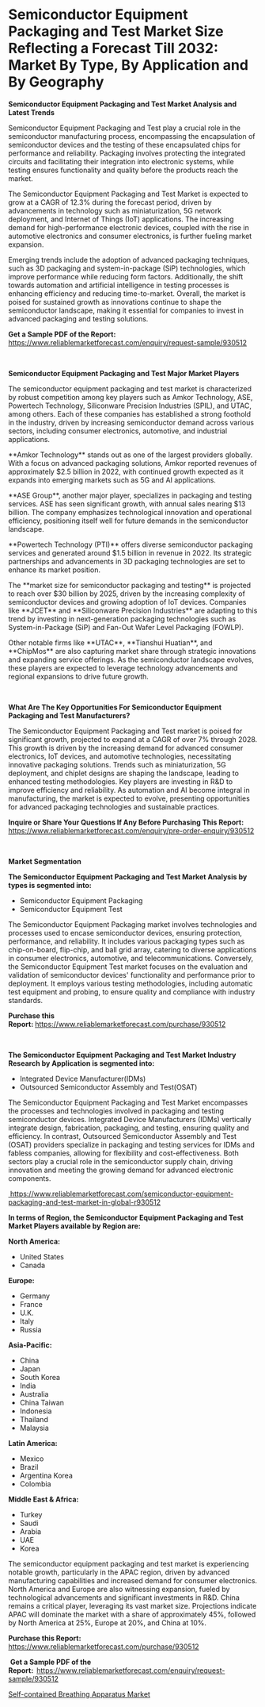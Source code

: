 <p><h1>Semiconductor Equipment Packaging and Test Market Size Reflecting a Forecast Till 2032: Market By Type, By Application and By Geography</h1></p><p><strong>Semiconductor Equipment Packaging and Test Market Analysis and Latest Trends</strong></p>
<p><p>Semiconductor Equipment Packaging and Test play a crucial role in the semiconductor manufacturing process, encompassing the encapsulation of semiconductor devices and the testing of these encapsulated chips for performance and reliability. Packaging involves protecting the integrated circuits and facilitating their integration into electronic systems, while testing ensures functionality and quality before the products reach the market. </p><p>The Semiconductor Equipment Packaging and Test Market is expected to grow at a CAGR of 12.3% during the forecast period, driven by advancements in technology such as miniaturization, 5G network deployment, and Internet of Things (IoT) applications. The increasing demand for high-performance electronic devices, coupled with the rise in automotive electronics and consumer electronics, is further fueling market expansion. </p><p>Emerging trends include the adoption of advanced packaging techniques, such as 3D packaging and system-in-package (SiP) technologies, which improve performance while reducing form factors. Additionally, the shift towards automation and artificial intelligence in testing processes is enhancing efficiency and reducing time-to-market. Overall, the market is poised for sustained growth as innovations continue to shape the semiconductor landscape, making it essential for companies to invest in advanced packaging and testing solutions.</p></p>
<p><strong>Get a Sample PDF of the Report:&nbsp;</strong> <a href="https://www.reliablemarketforecast.com/enquiry/request-sample/930512?utm_campaign=2810&utm_medium=2&utm_source=Github&utm_content=ia&utm_term=21032025&utm_id=semiconductor-equipment-packaging-and-test">https://www.reliablemarketforecast.com/enquiry/request-sample/930512</a></p>
<p>&nbsp;</p>
<p><strong>Semiconductor Equipment Packaging and Test Major Market Players</strong></p>
<p><p>The semiconductor equipment packaging and test market is characterized by robust competition among key players such as Amkor Technology, ASE, Powertech Technology, Siliconware Precision Industries (SPIL), and UTAC, among others. Each of these companies has established a strong foothold in the industry, driven by increasing semiconductor demand across various sectors, including consumer electronics, automotive, and industrial applications.</p><p>**Amkor Technology** stands out as one of the largest providers globally. With a focus on advanced packaging solutions, Amkor reported revenues of approximately $2.5 billion in 2022, with continued growth expected as it expands into emerging markets such as 5G and AI applications.</p><p>**ASE Group**, another major player, specializes in packaging and testing services. ASE has seen significant growth, with annual sales nearing $13 billion. The company emphasizes technological innovation and operational efficiency, positioning itself well for future demands in the semiconductor landscape.</p><p>**Powertech Technology (PTI)** offers diverse semiconductor packaging services and generated around $1.5 billion in revenue in 2022. Its strategic partnerships and advancements in 3D packaging technologies are set to enhance its market position.</p><p>The **market size for semiconductor packaging and testing** is projected to reach over $30 billion by 2025, driven by the increasing complexity of semiconductor devices and growing adoption of IoT devices. Companies like **JCET** and **Siliconware Precision Industries** are adapting to this trend by investing in next-generation packaging technologies such as System-in-Package (SiP) and Fan-Out Wafer Level Packaging (FOWLP).</p><p>Other notable firms like **UTAC**, **Tianshui Huatian**, and **ChipMos** are also capturing market share through strategic innovations and expanding service offerings. As the semiconductor landscape evolves, these players are expected to leverage technology advancements and regional expansions to drive future growth.</p></p>
<p>&nbsp;</p>
<p><strong>What Are The Key Opportunities For Semiconductor Equipment Packaging and Test Manufacturers?</strong></p>
<p><p>The Semiconductor Equipment Packaging and Test market is poised for significant growth, projected to expand at a CAGR of over 7% through 2028. This growth is driven by the increasing demand for advanced consumer electronics, IoT devices, and automotive technologies, necessitating innovative packaging solutions. Trends such as miniaturization, 5G deployment, and chiplet designs are shaping the landscape, leading to enhanced testing methodologies. Key players are investing in R&D to improve efficiency and reliability. As automation and AI become integral in manufacturing, the market is expected to evolve, presenting opportunities for advanced packaging technologies and sustainable practices.</p></p>
<p><strong>Inquire or Share Your Questions If Any Before Purchasing This Report:</strong> <a href="https://www.reliablemarketforecast.com/enquiry/pre-order-enquiry/930512?utm_campaign=2810&utm_medium=2&utm_source=Github&utm_content=ia&utm_term=21032025&utm_id=semiconductor-equipment-packaging-and-test">https://www.reliablemarketforecast.com/enquiry/pre-order-enquiry/930512</a></p>
<p>&nbsp;</p>
<p><strong>Market Segmentation</strong></p>
<p><strong>The Semiconductor Equipment Packaging and Test Market Analysis by types is segmented into:</strong></p>
<p><ul><li>Semiconductor Equipment Packaging</li><li>Semiconductor Equipment Test</li></ul></p>
<p><p>The Semiconductor Equipment Packaging market involves technologies and processes used to encase semiconductor devices, ensuring protection, performance, and reliability. It includes various packaging types such as chip-on-board, flip-chip, and ball grid array, catering to diverse applications in consumer electronics, automotive, and telecommunications. Conversely, the Semiconductor Equipment Test market focuses on the evaluation and validation of semiconductor devices' functionality and performance prior to deployment. It employs various testing methodologies, including automatic test equipment and probing, to ensure quality and compliance with industry standards.</p></p>
<p><strong>Purchase this Report:&nbsp;</strong><a href="https://www.reliablemarketforecast.com/purchase/930512?utm_campaign=2810&utm_medium=2&utm_source=Github&utm_content=ia&utm_term=21032025&utm_id=semiconductor-equipment-packaging-and-test">https://www.reliablemarketforecast.com/purchase/930512</a></p>
<p>&nbsp;</p>
<p><strong>The Semiconductor Equipment Packaging and Test Market Industry Research by Application is segmented into:</strong></p>
<p><ul><li>Integrated Device Manufacturer(IDMs)</li><li>Outsourced Semiconductor Assembly and Test(OSAT)</li></ul></p>
<p><p>The Semiconductor Equipment Packaging and Test Market encompasses the processes and technologies involved in packaging and testing semiconductor devices. Integrated Device Manufacturers (IDMs) vertically integrate design, fabrication, packaging, and testing, ensuring quality and efficiency. In contrast, Outsourced Semiconductor Assembly and Test (OSAT) providers specialize in packaging and testing services for IDMs and fabless companies, allowing for flexibility and cost-effectiveness. Both sectors play a crucial role in the semiconductor supply chain, driving innovation and meeting the growing demand for advanced electronic components.</p></p>
<p><a href="https://www.reliablemarketforecast.com/semiconductor-equipment-packaging-and-test-market-in-global-r930512?utm_campaign=2810&utm_medium=2&utm_source=Github&utm_content=ia&utm_term=21032025&utm_id=semiconductor-equipment-packaging-and-test">&nbsp;https://www.reliablemarketforecast.com/semiconductor-equipment-packaging-and-test-market-in-global-r930512</a></p>
<p><strong>In terms of Region, the Semiconductor Equipment Packaging and Test Market Players available by Region are:</strong></p>
<p>
    <p> <strong> North America: </strong>
        <ul>
            <li>United States</li>
            <li>Canada</li>
        </ul>
        </p> 
    <p> <strong> Europe: </strong>
        <ul>
            <li>Germany</li>
            <li>France</li>
            <li>U.K.</li>
            <li>Italy</li>
            <li>Russia</li>
        </ul>
        </p> 
    <p> <strong> Asia-Pacific: </strong>
        <ul>
            <li>China</li>
            <li>Japan</li>
            <li>South Korea</li>
            <li>India</li>
            <li>Australia</li>
            <li>China Taiwan</li>
            <li>Indonesia</li>
            <li>Thailand</li>
            <li>Malaysia</li>
        </ul>
        </p> 
    <p> <strong> Latin America: </strong>
        <ul>
            <li>Mexico</li>
            <li>Brazil</li>
            <li>Argentina Korea</li>
            <li>Colombia</li>
        </ul>
        </p> 
    <p> <strong> Middle East & Africa: </strong>
        <ul>
            <li>Turkey</li>
            <li>Saudi</li>
            <li>Arabia</li>
            <li>UAE</li>
            <li>Korea</li>
        </ul>
    </p>
    </p>
<p><p>The semiconductor equipment packaging and test market is experiencing notable growth, particularly in the APAC region, driven by advanced manufacturing capabilities and increased demand for consumer electronics. North America and Europe are also witnessing expansion, fueled by technological advancements and significant investments in R&D. China remains a critical player, leveraging its vast market size. Projections indicate APAC will dominate the market with a share of approximately 45%, followed by North America at 25%, Europe at 20%, and China at 10%.</p></p>
<p><strong>Purchase this Report: </strong><a href="https://www.reliablemarketforecast.com/purchase/930512?utm_campaign=2810&utm_medium=2&utm_source=Github&utm_content=ia&utm_term=21032025&utm_id=semiconductor-equipment-packaging-and-test">https://www.reliablemarketforecast.com/purchase/930512</a></p>
<p>&nbsp;<strong>Get a Sample PDF of the Report:&nbsp;&nbsp;</strong><a href="https://www.reliablemarketforecast.com/enquiry/request-sample/930512?utm_campaign=2810&utm_medium=2&utm_source=Github&utm_content=ia&utm_term=21032025&utm_id=semiconductor-equipment-packaging-and-test">https://www.reliablemarketforecast.com/enquiry/request-sample/930512</a></p>
<p><strong></strong></p>
<p><p><a href="https://github.com/sadimsamid/Market-Research-Report-List-1/blob/main/self-contained-breathing-apparatus-market.md?utm_campaign=2810&utm_medium=2&utm_source=Github&utm_content=ia&utm_term=21032025&utm_id=semiconductor-equipment-packaging-and-test">Self-contained Breathing Apparatus Market</a></p></p>